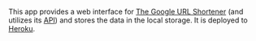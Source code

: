 This app provides a web interface for [The Google URL Shortener](https://developers.google.com/url-shortener/) (and utilizes its [API](https://developers.google.com/url-shortener/v1/getting_started#actions)) and stores the data in the local storage.
It is deployed to [Heroku](https://url-shortener-frontend.herokuapp.com/).

